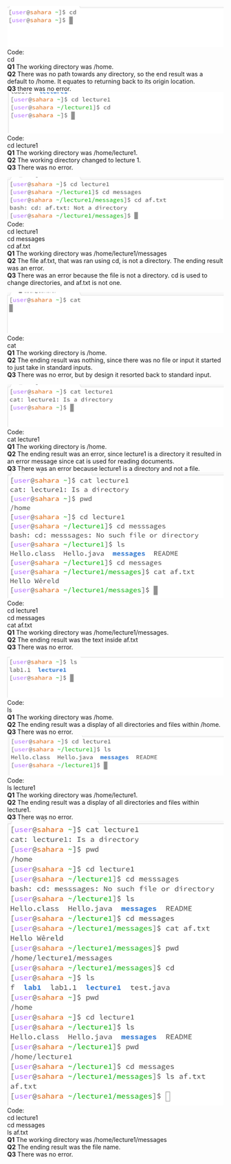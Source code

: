 ![Image](CD-No-Arg.png)
Code:  
cd  
**Q1** The working directory was /home.  
**Q2** There was no path towards any directory, so the end result was a default to /home. It equates to returning back to its origin location.  
**Q3** there was no error.  
![Image](CD-Direc.png)
Code:  
cd lecture1  
**Q1** The working directory was /home/lecture1.  
**Q2** The working directory changed to lecture 1.  
**Q3** There was no error.  
  
![Image](CD-File.png)
Code:  
cd lecture1  
cd messages  
cd af.txt  
**Q1** The working directory was /home/lecture1/messages  
**Q2** The file af.txt, that was ran using cd, is not a directory. The ending result was an error.  
**Q3** There was an error because the file is not a directory. cd is used to change directories, and af.txt is not one.  


![Image](Cat-no-Arg.png)
Code:  
cat  
**Q1** The working directory is /home.  
**Q2** The ending result was nothing, since there was no file or input it started to just take in standard inputs.  
**Q3** There was no error, but by design it resorted back to standard input.  

![Image](Cat-Direct.png)
Code:  
cat lecture1  
**Q1** The working directory is /home.  
**Q2** The ending result was an error, since lecture1 is a directory it resulted in an error message since cat is used for reading documents.  
**Q3** There was an error because lecture1 is a directory and not a file.  
![Image](Cat-file.png)  
Code:  
cd lecture1  
cd messages  
cat af.txt  
**Q1** The working directory was /home/lecture1/messages.  
**Q2** The ending result was the text inside af.txt  
**Q3** There was no error.  

![Image](Ls-No-Arg.png)
Code:  
ls  
**Q1** The working directory was /home.  
**Q2** The ending result was a display of all directories and files within /home.  
**Q3** There was no error.  
![Image](Ls-Direc.png)
Code:  
ls lecture1  
**Q1** The working directory was /home/lecture1.  
**Q2** The ending result was a display of all directories and files within lecture1.  
**Q3** There was no error.  
![Image](Ls-file.png)  
Code:  
cd lecture1  
cd messages  
ls af.txt  
**Q1** The working directory was /home/lecture1/messages  
**Q2** The ending result was the file name.  
**Q3** There was no error.  
